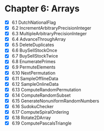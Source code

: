 # Chapter 6: Arrays  

- [x] 6.1 DutchNationalFlag
- [x] 6.2 IncrementArbitraryPrecisionInteger
- [x] 6.3 MultipleArbitraryPrecisionInteger
- [x] 6.4 AdvanceThroughArray
- [x] 6.5 DeleteDuplicates
- [x] 6.6 BuySellStockOnce
- [x] 6.7 BuySellStockTwice
- [x] 6.8 EnumeratePrimes
- [x] 6.9 PermuteElements
- [X] 6.10 NextPermutation
- [X] 6.11 SampleOfflineData
- [X] 6.12 SampleOnlineData
- [X] 6.13 ComputeRandomPermutation
- [X] 6.14 ComputeRandomSubset
- [X] 6.15 GenerateNonuniformRandomNumbers
- [X] 6.16 SudokuChecker
- [X] 6.17 ComputeSpiralOrdering
- [X] 6.18 Rotate2DArray
- [X] 6.19 ComputePascalsTriangle